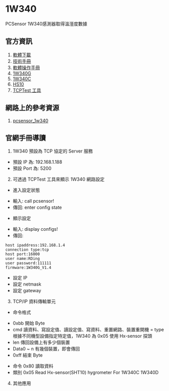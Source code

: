 # 1W340
PCSensor 1W340感測器取得溫溼度數據

## 官方資訊

1. [軟體下載](http://www.pcsensor.com//uploadFile/APPsoftware/1W340%20V4.0.zip)
2. [技術手冊](http://www.goliinfo.com/palms/1W340_DIY_V1.6_en.doc)
3. [軟體操作手冊](https://www.pcsensor.cn/Resource20171116140212224.html)
4. [1W340G](https://www.pcsensor.cn/Resource20171115202252191.html)
5. [1W340C](https://www.pcsensor.cn/Resource20171115202121835.html)
6. [HS10](https://www.pcsensor.cn/Resource20180515171214357.html)
7. [TCPTest 工具](http://www.pcsensor.com/uploadFile/APPsoftware/TCP_UDPtest%20tool%20V1.1.zip)

## 網路上的參考資源

1. [pcsensor_1w340](https://github.com/ma-lu-yao/pcsensor_1w340.git)


## 官網手冊導讀

1. 1W340 預設為 TCP 協定的 Server 服務
  * 預設 IP 為: 192.168.1.188
  * 預設 Port 為: 5200
2. 可透過 TCPTest 工具來顯示 1W340 網路設定
  * 進入設定狀態
   - 輸入: call pcsensor!
   - 傳回: enter config state
  * 顯示設定
   - 輸入: display configs!
   - 傳回: 
   ```
   host ipaddress:192.168.1.4
   connection type:tcp
   host port:16000
   user name:RDing
   user password:111111
   firmware:1W340G_V1.4
   ```
  * 設定 IP
  * 設定 netmask
  * 設定 gateway
3. TCP/IP 資料傳輸單元
  * 命令格式
   - 0xbb 開始 Byte
   - cmd  讀資料、寫設定值、讀設定值、寫資料、重置網路、裝置重開機
   = type 根據不同機型設備指定特定值，1W340 為 0x05 使用 Hx-sensor 探頭
   - len  傳回設備上有多少個裝置
   - Data0 ~ n 有幾個裝置，即會傳回
   - 0xff 結束 Byte
  * 命令 0x80 讀取資料
  * 類別 0x05 Read Hx-sensor(SHT10) hygrometer For 1W340C 1W340D
4. 其他應用

